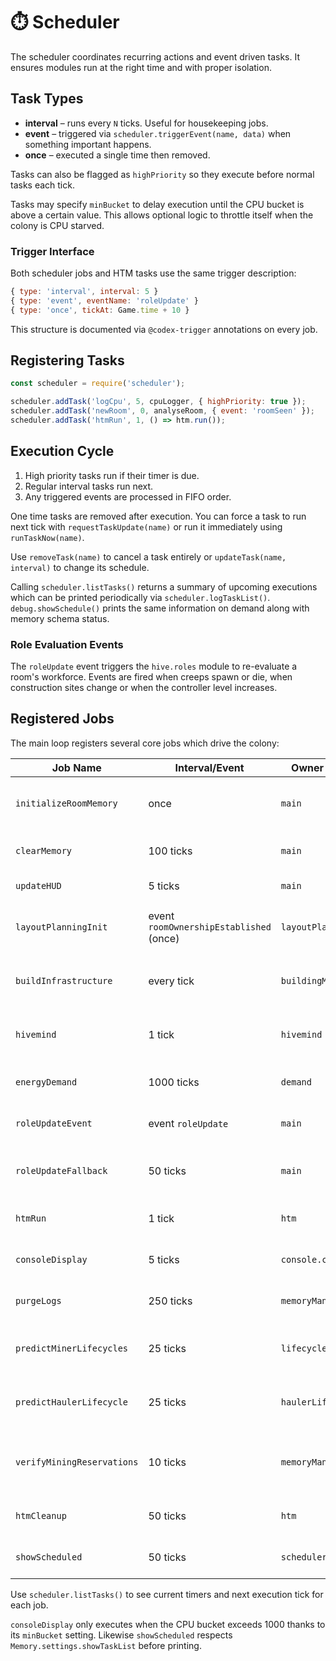 # ⏱️ Scheduler

The scheduler coordinates recurring actions and event driven tasks. It ensures modules run at the right time and with proper isolation.

## Task Types

- **interval** – runs every `N` ticks. Useful for housekeeping jobs.
- **event** – triggered via `scheduler.triggerEvent(name, data)` when something important happens.
- **once** – executed a single time then removed.

Tasks can also be flagged as `highPriority` so they execute before normal tasks each tick.

Tasks may specify `minBucket` to delay execution until the CPU bucket is above a certain value. This allows optional logic to throttle itself when the colony is CPU starved.

### Trigger Interface

Both scheduler jobs and HTM tasks use the same trigger description:

```javascript
{ type: 'interval', interval: 5 }
{ type: 'event', eventName: 'roleUpdate' }
{ type: 'once', tickAt: Game.time + 10 }
```

This structure is documented via `@codex-trigger` annotations on every job.

## Registering Tasks

```javascript
const scheduler = require('scheduler');

scheduler.addTask('logCpu', 5, cpuLogger, { highPriority: true });
scheduler.addTask('newRoom', 0, analyseRoom, { event: 'roomSeen' });
scheduler.addTask('htmRun', 1, () => htm.run());
```

## Execution Cycle

1. High priority tasks run if their timer is due.
2. Regular interval tasks run next.
3. Any triggered events are processed in FIFO order.

One time tasks are removed after execution. You can force a task to run next tick with `requestTaskUpdate(name)` or run it immediately using `runTaskNow(name)`.

Use `removeTask(name)` to cancel a task entirely or `updateTask(name, interval)` to change its schedule.

Calling `scheduler.listTasks()` returns a summary of upcoming executions which can be printed periodically via `scheduler.logTaskList()`.
`debug.showSchedule()` prints the same information on demand along with memory schema status.

### Role Evaluation Events

The `roleUpdate` event triggers the `hive.roles` module to re-evaluate a room's
workforce. Events are fired when creeps spawn or die, when construction sites
change or when the controller level increases.

## Registered Jobs

The main loop registers several core jobs which drive the colony:

| Job Name             | Interval/Event | Owner Module        | Description |
|----------------------|----------------|--------------------|-------------|
| `initializeRoomMemory` | once          | `main`             | Prepares room and hive memory on tick 0. |
| `clearMemory`        | 100 ticks      | `main`             | Removes dead creep memory. |
| `updateHUD`          | 5 ticks        | `main`             | Draws HUD visuals. |
| `layoutPlanningInit` | event `roomOwnershipEstablished` (once) | `layoutPlanner` | Initialize base layout when a room is claimed. |
| `buildInfrastructure`| every tick     | `buildingManager`  | Places construction sites when needed. |
| `hivemind`           | 1 tick         | `hivemind`         | Evaluates strategy and queues HTM tasks. |
| `energyDemand`       | 1000 ticks     | `demand`           | Updates delivery stats. |
| `roleUpdateEvent`    | event `roleUpdate` | `main`        | Triggers role evaluation on spawn/death. |
| `roleUpdateFallback` | 50 ticks       | `main`             | Periodic role evaluation when bucket high. |
| `htmRun`             | 1 tick         | `htm`              | Processes HTM task queues. |
| `consoleDisplay`     | 5 ticks        | `console.console`  | Prints stats and logs to console. |
| `purgeLogs`          | 250 ticks      | `memoryManager`    | Clears aggregated log counts. |
| `predictMinerLifecycles` | 25 ticks | `lifecyclePredictor` | Queues miner replacements before death. |
| `predictHaulerLifecycle` | 25 ticks | `haulerLifecycle` | Queues hauler replacements before death. |
| `verifyMiningReservations` | 10 ticks | `memoryManager`    | Frees reserved mining spots from dead creeps. |
| `htmCleanup`         | 50 ticks       | `htm`              | Removes memory for dead creeps. |
| `showScheduled`      | 50 ticks       | `scheduler`        | Optional debug output of task list. |

Use `scheduler.listTasks()` to see current timers and next execution tick for each job.

`consoleDisplay` only executes when the CPU bucket exceeds 1000 thanks to its `minBucket` setting. Likewise `showScheduled` respects `Memory.settings.showTaskList` before printing.

